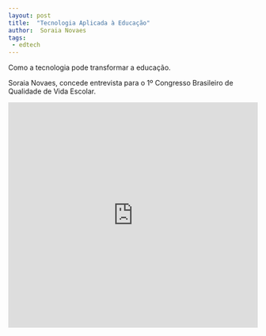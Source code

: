 ```yaml
---
layout: post
title:  "Tecnologia Aplicada à Educação"
author:  Soraia Novaes
tags: 
 - edtech 
---
```


Como a tecnologia pode transformar a educação.

Soraia Novaes, concede entrevista para o 1º Congresso Brasileiro de Qualidade de Vida Escolar.

<iframe 
  width="100%" 
  height="455" 
  src="http://www.youtube.com/embed/ElRRou62ILQ" 
  frameborder="0" 
  allowfullscreen>
</iframe>